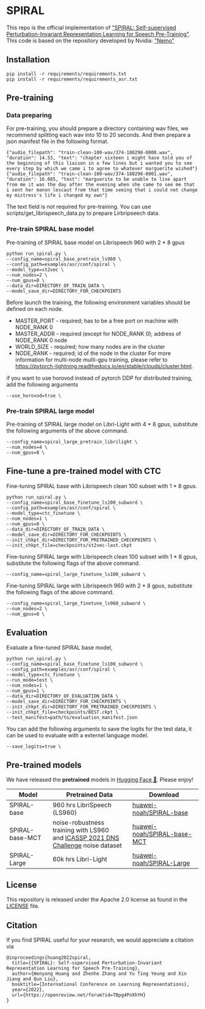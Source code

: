 # SPIRAL
This repo is the official implementation of ["SPIRAL: Self-supervised Perturbation-Invariant Representation Learning for Speech Pre-Training"](https://arxiv.org/abs/2201.10207).
This code is based on the repository developed by Nvidia: ["Nemo"](https://github.com/NVIDIA/NeMo)

## Installation

```
pip install -r requirements/requirements.txt
pip install -r requirements/requirements_asr.txt
```

## Pre-training

### Data preparing
For pre-training, you should prepare a directory containing wav files, we recommend splitting each wav into 10 to 20 seconds.
And then prepare a json manifest file in the following format.
```
{"audio_filepath": "train-clean-100-wav/374-180298-0000.wav", "duration": 14.53, "text": "chapter sixteen i might have told you of the beginning of this liaison in a few lines but i wanted you to see every step by which we came i to agree to whatever marguerite wished"}
{"audio_filepath": "train-clean-100-wav/374-180298-0001.wav", "duration": 16.085, "text": "marguerite to be unable to live apart from me it was the day after the evening when she came to see me that i sent her manon lescaut from that time seeing that i could not change my mistress's life i changed my own"}
```
The text field is not required for pre-training.
You can use scripts/get_librispeech_data.py to prepare Lirbripseech data.

### Pre-train SPIRAL base model
Pre-training of SPIRAL base model on Librispeech 960 with 2 * 8 gpus
```
python run_spiral.py \
--config_name=spiral_base_pretrain_ls960 \
--config_path=examples/asr/conf/spiral \
--model_type=st2vec \
--num_nodes=2 \
--num_gpus=8 \
--data_dir=DIRECTORY_OF_TRAIN_DATA \
--model_save_dir=DIRECTORY_FOR_CHECKPOINTS
```

Before launch the training, the following environment variables should be defined on each node.
* MASTER_PORT - required; has to be a free port on machine with NODE_RANK 0
* MASTER_ADDR - required (except for NODE_RANK 0); address of NODE_RANK 0 node
* WORLD_SIZE - required; how many nodes are in the cluster
* NODE_RANK - required; id of the node in the cluster
For more information for multi-node multi-gpu training, please refer to https://pytorch-lightning.readthedocs.io/en/stable/clouds/cluster.html.

if you want to use horovod instead of pytorch DDP for distributed training, add the following arguments
```
--use_horovod=true \
```

### Pre-train SPIRAL large model
Pre-training of SPIRAL large model on Libri-Light  with 4 * 8 gpus, substitute the following arguments of the above command.
```
--config_name=spiral_large_pretrain_librilight \
--num_nodes=4 \
--num_gpus=8 \
```


## Fine-tune a pre-trained model with CTC

Fine-tuning SPIRAL base with Librispeech clean 100 subset with 1 * 8 gpus.
```
python run_spiral.py \
--config_name=spiral_base_finetune_ls100_subword \
--config_path=examples/asr/conf/spiral \
--model_type=ctc_finetune \
--num_nodes=1 \
--num_gpus=8 \
--data_dir=DIRECTORY_OF_TRAIN_DATA \
--model_save_dir=DIRECTORY_FOR_CHECKPOINTS \
--init_chkpt_dir=DIRECTORY_FOR_PRETRAINED_CHECKPOINTS \
--init_chkpt_file=checkpoints/st2vec-last.ckpt
```

Fine-tuning SPIRAL large with Librispeech clean 100 subset with 1 * 8 gpus, substitute the following flags of the above command.
```
--config_name=spiral_large_finetune_ls100_subword \
```

Fine-tuning SPIRAL large with Librispeech 960  with 2 * 8 gpus, substitute the following flags of the above command.
```
--config_name=spiral_large_finetune_ls960_subword \
--num_nodes=2 \
--num_gpus=8 \
```


## Evaluation


Evaluate a fine-tuned SPIRAL base model,

```
python run_spiral.py \
--config_name=spiral_base_finetune_ls100_subword \
--config_path=examples/asr/conf/spiral \
--model_type=ctc_finetune \
--run_mode=test \
--num_nodes=1 \
--num_gpus=1 \
--data_dir=DIRECTORY_OF_EVALUATION_DATA \
--model_save_dir=DIRECTORY_FOR_CHECKPOINTS \
--init_chkpt_dir=DIRECTORY_FOR_PRETRAINED_CHECKPOINTS \
--init_chkpt_file=checkpoints/BEST.ckpt \
--test_manifest=path/to/evaluation_manifest.json
```

You can add the following arguments to save the logits for the test data, it can be used to evaluate with a externel language model.
```
--save_logits=true \
```

## Pre-trained models

We have released the **pretrained** models in [Hugging Face 🤗](https://huggingface.co/huawei-noah). Please enjoy!

| Model | Pretrained Data | Download |
| ----------- | ----------- | -------- |
| SPIRAL-base | 960 hrs LibriSpeech (LS960) | [huawei-noah/SPIRAL-base](https://huggingface.co/huawei-noah/SPIRAL-base) |
| SPIRAL-base-MCT| noise-robustness training with LS960 <br> and [ICASSP 2021 DNS Challenge](https://github.com/microsoft/DNS-Challenge/tree/icassp2021-final) noise dataset | [huawei-noah/SPIRAL-base-MCT](https://huggingface.co/huawei-noah/SPIRAL-base-MCT) |
| SPIRAL-Large | 60k hrs Libri-Light| [huawei-noah/SPIRAL-Large](https://huggingface.co/huawei-noah/SPIRAL-Large) |


## License
This repository is released under the Apache 2.0 license as found in the [LICENSE](LICENSE) file.

## Citation
If you find SPIRAL useful for your research, we would appreciate a citation via
```
@inproceedings{huang2022spiral,
  title={{SPIRAL}: Self-supervised Perturbation-Invariant Representation Learning for Speech Pre-Training},
  author={Wenyong Huang and Zhenhe Zhang and Yu Ting Yeung and Xin Jiang and Qun Liu},
  booktitle={International Conference on Learning Representations},
  year={2022},
  url={https://openreview.net/forum?id=TBpg4PnXhYH}
}
```
